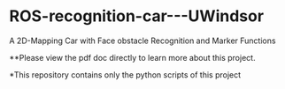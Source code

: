 # ROS-recognition-car---UWindsor
A 2D-Mapping Car with Face obstacle Recognition and Marker Functions 

**Please view the pdf doc directly to learn more about this project.

*This repository contains only the python scripts of this project
